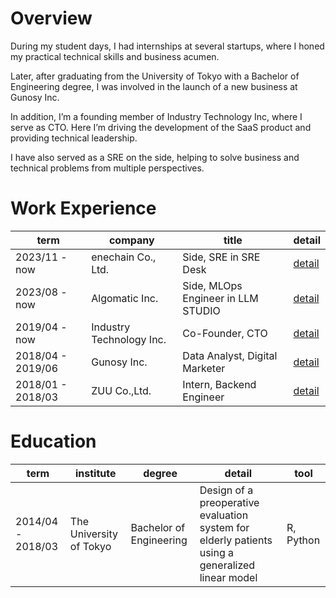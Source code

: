 # Overview
During my student days, I had internships at several startups, where I honed my practical technical skills and business acumen.

Later, after graduating from the University of Tokyo with a Bachelor of Engineering degree, I was involved in the launch of a new business at Gunosy Inc.

In addition, I’m a founding member of Industry Technology Inc, where I serve as CTO. Here I’m driving the development of the SaaS product and providing technical leadership.

I have also served as a SRE on the side, helping to solve business and technical problems from multiple perspectives.

# Work Experience

| term              | company                  | title                              | detail                                                                                |
| ----------------- | ------------------------ | ---------------------------------- | ------------------------------------------------------------------------------------- |
| 2023/11 - now     | enechain Co., Ltd.       | Side, SRE in SRE Desk              | [detail](https://github.com/soma00333/resume/blob/main/experience/2023_11-now.md)     |
| 2023/08 - now     | Algomatic Inc.           | Side, MLOps Engineer in LLM STUDIO | [detail](https://github.com/soma00333/resume/blob/main/experience/2023_08-now.md)     |
| 2019/04 - now     | Industry Technology Inc. | Co-Founder, CTO                    | [detail](https://github.com/soma00333/resume/blob/main/experience/2019_04-now.md)     |
| 2018/04 - 2019/06 | Gunosy Inc.              | Data Analyst, Digital Marketer     | [detail](https://github.com/soma00333/resume/blob/main/experience/2018_04-2019_06.md) |
| 2018/01 - 2018/03 | ZUU Co.,Ltd.             | Intern, Backend Engineer           | [detail](https://github.com/soma00333/resume/blob/main/experience/2018_01-2018_03.md) |

# Education

| term              | institute               | degree                  | detail                                                                                           | tool      |
| ----------------- | ----------------------- | ----------------------- | ------------------------------------------------------------------------------------------------ | --------- |
| 2014/04 - 2018/03 | The University of Tokyo | Bachelor of Engineering | Design of a preoperative evaluation system for elderly patients using a generalized linear model | R, Python |
